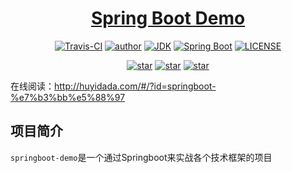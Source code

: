 <h1 align="center"><a href="https://github.com/xkcoding" target="_blank">Spring Boot Demo</a></h1>
<p align="center">
  <a href="https://travis-ci.com/xkcoding/spring-boot-demo"><img alt="Travis-CI" src="https://travis-ci.com/xkcoding/spring-boot-demo.svg?branch=master"/></a>
  <a href="http://huyidada.com"><img alt="author" src="https://img.shields.io/badge/author-YidaHu-blue.svg"/></a>
  <a href="https://www.oracle.com/technetwork/java/javase/downloads/index.html"><img alt="JDK" src="https://img.shields.io/badge/JDK-1.8.0-orange.svg"/></a>
  <a href="https://docs.spring.io/spring-boot/docs/2.1.0.RELEASE/reference/html/"><img alt="Spring Boot" src="https://img.shields.io/badge/Spring Boot-2.4.5.RELEASE-brightgreen.svg"/></a>
  <a href="https://github.com/xkcoding/spring-boot-demo/blob/master/LICENSE"><img alt="LICENSE" src="https://img.shields.io/github/license/xkcoding/spring-boot-demo.svg"/></a>
</p>

<p align="center">
  <a href="https://github.com/huyida/springboot-demo/stargazers"><img alt="star" src="https://img.shields.io/github/stars/huyida/springboot-demo.svg?label=Stars&style=social"/></a>
  <a href="https://github.com/huyida/springboot-demo/network/members"><img alt="star" src="https://img.shields.io/github/forks/huyida/springboot-demo.svg?label=Fork&style=social"/></a>
  <a href="https://github.com/huyida/springboot-demo/watchers"><img alt="star" src="https://img.shields.io/github/watchers/huyida/springboot-demo.svg?label=Watch&style=social"/></a>
</p>


在线阅读：http://huyidada.com/#/?id=springboot-%e7%b3%bb%e5%88%97

## 项目简介

`springboot-demo`是一个通过Springboot来实战各个技术框架的项目

